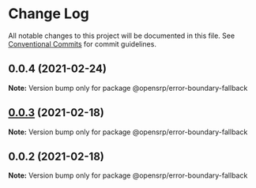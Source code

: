 # Change Log

All notable changes to this project will be documented in this file.
See [Conventional Commits](https://conventionalcommits.org) for commit guidelines.

## 0.0.4 (2021-02-24)

**Note:** Version bump only for package @opensrp/error-boundary-fallback

## [0.0.3](https://github.com/OpenSRP/web/compare/@opensrp/error-boundary-fallback@0.0.2...@opensrp/error-boundary-fallback@0.0.3) (2021-02-18)

**Note:** Version bump only for package @opensrp/error-boundary-fallback

## 0.0.2 (2021-02-18)

**Note:** Version bump only for package @opensrp/error-boundary-fallback
